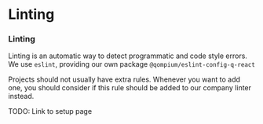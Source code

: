 # Linting

### Linting

Linting is an automatic way to detect programmatic and code style errors.\
We use `eslint`, providing our own package `@qompium/eslint-config-q-react`&#x20;

Projects should not usually have extra rules. Whenever you want to add one, you should consider if this rule should be added to our company linter instead.

TODO: Link to setup page
